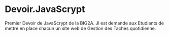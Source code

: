 ﻿# Devoir.JavaScrypt
 Premier Devoir de JavaScrypt de la BIG2A. Jl est demande aux Etudiants de mettre en place chacun un site web de Gestion des Taches quotidienne.
